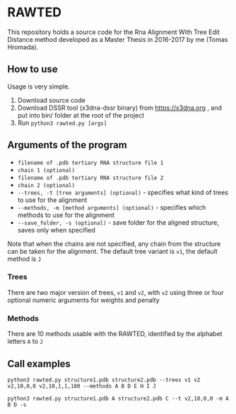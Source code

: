 # RAWTED
This repository holds a source code for the Rna Alignment With Tree Edit Distance method developed as a Master Thesis in 2016-2017 by me (Tomas Hromada).

## How to use
Usage is very simple.
1. Download source code
2. Download DSSR tool (x3dna-dssr binary) from https://x3dna.org , and put into bin/ folder at the root of the project
3. Run `python3 rawted.py [args]`

## Arguments of the program
- `filename of .pdb tertiary RNA structure file 1`
- `chain 1 (optional)`
- `filename of .pdb tertiary RNA structure file 2`
- `chain 2 (optional)`
- `--trees, -t [tree arguments] (optional)` - specifies what kind of trees to use for the alignment
- `--methods, -m [method arguments] (optional)` - specifies which methods to use for the alignment
- `--save_folder, -s (optional)` - save folder for the aligned structure, saves only when specified

Note that when the chains are not specified, any chain from the structure can be taken for the alignment.
The default tree variant is `v1`, the default method is `J`

### Trees
There are two major version of trees, `v1` and `v2`, with `v2` using three or four optional numeric arguments for weights and penalty

### Methods
There are 10 methods usable with the RAWTED, identified by the alphabet letters `A` to `J`

## Call examples

`python3 rawted.py structure1.pdb structure2.pdb --trees v1 v2 v2,10,0,0 v2,10,1,1,100 --methods A B D E H I J`

`python3 rawted.py structure1.pdb A structure2.pdb C --t v2,10,0,0 -m A B D -s`
